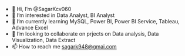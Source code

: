 - 👋 Hi, I’m @SagarKcv060
- 👀 I’m interested in Data Analyst, BI Analyst
- 🌱 I’m currently learning MySQL, Power BI, Power BI Service, Tableau, Advance Excel
- 💞️ I’m looking to collaborate on prjects on Data analysis, Data Visualization, Data Extract
- 📫 How to reach me sagark948@gmai.com

<!---
SagarKcv060/SagarKcv060 is a ✨ special ✨ repository because its `README.md` (this file) appears on your GitHub profile.
You can click the Preview link to take a look at your changes.
--->
